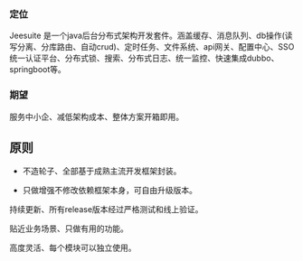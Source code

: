 ### 定位

Jeesuite 是一个java后台分布式架构开发套件。涵盖缓存、消息队列、db操作\(读写分离、分库路由、自动crud\)、定时任务、文件系统、api网关、配置中心、SSO统一认证平台、分布式锁、搜索、分布式日志、统一监控、快速集成dubbo、springboot等。

### 期望

服务中小企、减低架构成本、整体方案开箱即用。

## 原则

* 不造轮子、全部基于成熟主流开发框架封装。

* 只做增强不修改依赖框架本身，可自由升级版本。

持续更新、所有release版本经过严格测试和线上验证。

贴近业务场景、只做有用的功能。

高度灵活、每个模块可以独立使用。

